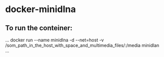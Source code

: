 # docker-minidlna

## To run the conteiner:

...
docker run --name minidlna -d --net=host -v /som_path_in_the_host_with_space_and_multimedia_files/:/media minidlan
...
